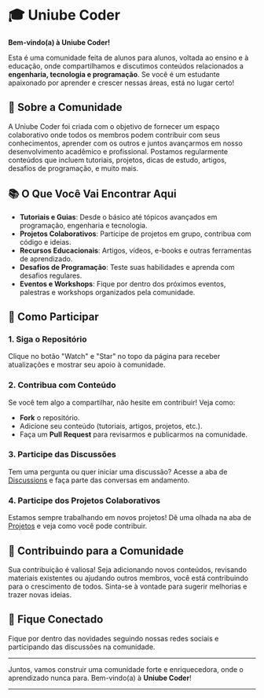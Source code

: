 # 🎓 Uniube Coder

**Bem-vindo(a) à Uniube Coder!** 

Esta é uma comunidade feita de alunos para alunos, voltada ao ensino e à educação, onde compartilhamos e discutimos conteúdos relacionados a **engenharia, tecnologia e programação**. Se você é um estudante apaixonado por aprender e crescer nessas áreas, está no lugar certo!

## 🚀 Sobre a Comunidade

A Uniube Coder foi criada com o objetivo de fornecer um espaço colaborativo onde todos os membros podem contribuir com seus conhecimentos, aprender com os outros e juntos avançarmos em nosso desenvolvimento acadêmico e profissional. Postamos regularmente conteúdos que incluem tutoriais, projetos, dicas de estudo, artigos, desafios de programação, e muito mais.

## 📚 O Que Você Vai Encontrar Aqui

- **Tutoriais e Guias**: Desde o básico até tópicos avançados em programação, engenharia e tecnologia.
- **Projetos Colaborativos**: Participe de projetos em grupo, contribua com código e ideias.
- **Recursos Educacionais**: Artigos, vídeos, e-books e outras ferramentas de aprendizado.
- **Desafios de Programação**: Teste suas habilidades e aprenda com desafios regulares.
- **Eventos e Workshops**: Fique por dentro dos próximos eventos, palestras e workshops organizados pela comunidade.

## 🌱 Como Participar

### 1. **Siga o Repositório**

Clique no botão "Watch" e "Star" no topo da página para receber atualizações e mostrar seu apoio à comunidade.

### 2. **Contribua com Conteúdo**

Se você tem algo a compartilhar, não hesite em contribuir! Veja como:

- **Fork** o repositório.
- Adicione seu conteúdo (tutoriais, artigos, projetos, etc.).
- Faça um **Pull Request** para revisarmos e publicarmos na comunidade.

### 3. **Participe das Discussões**

Tem uma pergunta ou quer iniciar uma discussão? Acesse a aba de [Discussions](https://github.com/Uniube-Coders/discussoes) e faça parte das conversas em andamento.

### 4. **Participe dos Projetos Colaborativos**

Estamos sempre trabalhando em novos projetos! Dê uma olhada na aba de [Projetos](https://github.com/orgs/Uniube-Coders/repositories) e veja como você pode contribuir.

## 🤝 Contribuindo para a Comunidade

Sua contribuição é valiosa! Seja adicionando novos conteúdos, revisando materiais existentes ou ajudando outros membros, você está contribuindo para o crescimento de todos. Sinta-se à vontade para sugerir melhorias e trazer novas ideias.

## 📢 Fique Conectado

Fique por dentro das novidades seguindo nossas redes sociais e participando das discussões na comunidade.

---

Juntos, vamos construir uma comunidade forte e enriquecedora, onde o aprendizado nunca para. Bem-vindo(a) à **Uniube Coder**!

---
